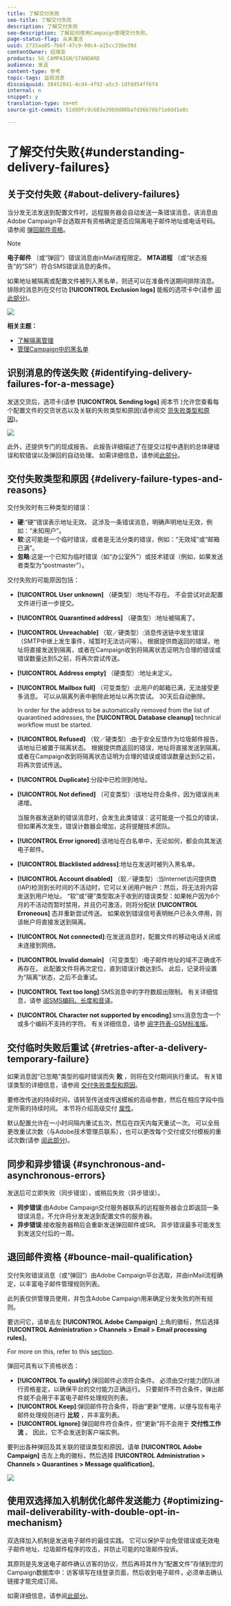 ```yaml
---
title: 了解交付失败
seo-title: 了解交付失败
description: 了解交付失败
seo-description: 了解如何使用Campaign管理交付失败。
page-status-flag: 从未激活
uuid: 2735aa05-7b6f-47c9-98c4-a15cc33be39d
contentOwner: 绍维亚
products: SG_CAMPAIGN/STANDARD
audience: 发送
content-type: 参考
topic-tags: 监视消息
discoiquuid: 38452841-4cd4-4f92-a5c3-1dfdd54ff6f4
internal: n
snippet: y
translation-type: tm+mt
source-git-commit: 51d80fc9c683e39b9d08ba7d36b76b71a9dd1e8c

---
```



# 了解交付失败{#understanding-delivery-failures}

## 关于交付失败 {#about-delivery-failures}

当分发无法发送到配置文件时，远程服务器会自动发送一条错误消息，该消息由Adobe Campaign平台选取并有资格确定是否应隔离电子邮件地址或电话号码。 请参阅 [弹回邮件资格](#bounce-mail-qualification)。

>[!NOTE]
>
>**电子邮件** （或“弹回”）错误消息由inMail进程限定。 **MTA进程** （或“状态报告”的“SR”）符合SMS错误消息的条件。

如果地址被隔离或配置文件被列入黑名单，则还可以在准备传送期间排除消息。 排除的消息列在交付功 **[!UICONTROL Exclusion logs]** 能板的选项卡中(请参 [阅此部分](../../sending/using/monitoring-a-delivery.md#exclusion-logs))。

![](assets/exclusion_logs.png)

**相关主题：**

* [了解隔离管理](../../sending/using/understanding-quarantine-management.md)
* [管理Campaign中的黑名单](../../audiences/using/about-opt-in-and-opt-out-in-campaign.md)

## 识别消息的传送失败 {#identifying-delivery-failures-for-a-message}

发送交货后，选项卡(请参 **[!UICONTROL Sending logs]** 阅本节 [](../../sending/using/monitoring-a-delivery.md#sending-logs))允许您查看每个配置文件的交货状态以及关联的失败类型和原因(请参阅交 [货失败类型和原因](#delivery-failure-types-and-reasons))。

![](assets/sending_logs.png)

此外，还提供专门的现成报告。 此报告详细描述了在提交过程中遇到的总体硬错误和软错误以及弹回的自动处理。 如需详细信息，请参阅[此部分](../../reporting/using/bounce-summary.md)。

## 交付失败类型和原因 {#delivery-failure-types-and-reasons}

交付失败时有三种类型的错误：

* **硬**:“硬”错误表示地址无效。 这涉及一条错误消息，明确声明地址无效，例如：“未知用户”。
* **软**:这可能是一个临时错误，或者是无法分类的错误，例如：“无效域”或“邮箱已满”。
* **忽略**:这是一个已知为临时错误（如“办公室外”）或技术错误（例如，如果发送者类型为“postmaster”）。

交付失败的可能原因包括：

* **[!UICONTROL User unknown]** （硬类型）:地址不存在。 不会尝试对此配置文件进行进一步提交。
* **[!UICONTROL Quarantined address]** （硬类型）:地址被隔离了。
* **[!UICONTROL Unreachable]** （软／硬类型）:消息传送链中发生错误（SMTP中继上发生事件，域暂时无法访问等）。 根据提供商返回的错误，地址将直接发送到隔离，或者在Campaign收到将隔离状态证明为合理的错误或错误数量达到5之前，将再次尝试传送。
* **[!UICONTROL Address empty]** （硬类型）:地址未定义。
* **[!UICONTROL Mailbox full]** （可变类型）:此用户的邮箱已满，无法接受更多消息。 可以从隔离列表中删除此地址以再次尝试。 30天后自动删除。

   In order for the address to be automatically removed from the list of quarantined addresses, the **[!UICONTROL Database cleanup]** technical workflow must be started.

* **[!UICONTROL Refused]** （软／硬类型）:由于安全反馈作为垃圾邮件报告，该地址已被置于隔离状态。 根据提供商返回的错误，地址将直接发送到隔离，或者在Campaign收到将隔离状态证明为合理的错误或错误数量达到5之前，将再次尝试传送。
* **[!UICONTROL Duplicate]**:分段中已检测到地址。
* **[!UICONTROL Not defined]** （可变类型）:该地址符合条件，因为错误尚未递增。

   当服务器发送新的错误消息时，会发生此类错误：这可能是一个孤立的错误，但如果再次发生，错误计数器会增加，这将提醒技术团队。

* **[!UICONTROL Error ignored]**:该地址在白名单中，无论如何，都会向其发送电子邮件。
* **[!UICONTROL Blacklisted address]**:地址在发送时被列入黑名单。
* **[!UICONTROL Account disabled]** （软／硬类型）:当Internet访问提供商(IAP)检测到长时间的不活动时，它可以关闭用户帐户：然后，将无法将内容发送到用户地址。 “软”或“硬”类型取决于收到的错误类型：如果帐户因为6个月的不活动而暂时禁用，并且仍可激活，则将分配状 **[!UICONTROL Erroneous]** 态并重新尝试传送。 如果收到错误信号表明帐户已永久停用，则该帐户将直接发送到隔离。
* **[!UICONTROL Not connected]**:在发送消息时，配置文件的移动电话关闭或未连接到网络。
* **[!UICONTROL Invalid domain]** （可变类型）:电子邮件地址的域不正确或不再存在。 此配置文件将再次定位，直到错误计数达到5。 此后，记录将设置为“隔离”状态，之后不会重试。
* **[!UICONTROL Text too long]**:SMS消息中的字符数超出限制。 有关详细信息，请参 [阅SMS编码、长度和音译](../../administration/using/configuring-sms-channel.md#sms-encoding--length-and-transliteration)。
* **[!UICONTROL Character not supported by encoding]**:sms消息包含一个或多个编码不支持的字符。 有关详细信息，请参 [阅字符表-GSM标准版](../../administration/using/configuring-sms-channel.md#table-of-characters---gsm-standard)。

## 交付临时失败后重试 {#retries-after-a-delivery-temporary-failure}

如果消息因“已忽略”类型的临时错误而失 **败** ，则将在交付期间执行重试。 有关错误类型的详细信息，请参阅 [交付失败类型和原因](#delivery-failure-types-and-reasons)。

要修改传送的持续时间，请转至传送或传送模板的高级参数，然后在相应字段中指定所需的持续时间。 本节将介绍高级交付 [属性](../../administration/using/configuring-email-channel.md#validity-period-parameters)。

默认配置允许在一小时间隔内重试五次，然后在四天内每天重试一次。 可以全局更改重试次数（与Adobe技术管理员联系），也可以更改每个交付或交付模板的重试次数(请参 [阅此部分](../../administration/using/configuring-email-channel.md#sending-parameters))。

## 同步和异步错误 {#synchronous-and-asynchronous-errors}

发送后可立即失败（同步错误），或稍后失败（异步错误）。

* **同步错误**:由Adobe Campaign交付服务器联系的远程服务器会立即返回一条错误消息，不允许将分发发送到配置文件的服务器。
* **异步错误**:接收服务器稍后会重新发送弹回邮件或SR。 异步错误最多可能发生到发送交付后的一周。

## 退回邮件资格 {#bounce-mail-qualification}

交付失败错误消息（或“弹回”）由Adobe Campaign平台选取，并由inMail流程确定，以丰富电子邮件管理规则列表。

此列表仅供管理员使用，并包含Adobe Campaign用来确定分发失败的所有规则。

要访问它，请单击左 **[!UICONTROL Adobe Campaign]** 上角的徽标，然后选择 **[!UICONTROL Administration > Channels > Email > Email processing rules]**。

For more on this, refer to this [section](../../administration/using/configuring-email-channel.md#email-processing-rules).

弹回可具有以下资格状态：

* **[!UICONTROL To qualify]**:弹回邮件必须符合条件。 必须由交付能力团队进行资格鉴定，以确保平台的交付能力正确运行。 只要邮件不符合条件，弹出邮件就不会用于丰富电子邮件处理规则列表。
* **[!UICONTROL Keep]**:弹回邮件符合条件，将由“更新”使用，以便与现有电子邮件处理规则进行 **比较** ，并丰富列表。
* **[!UICONTROL Ignore]**:弹回邮件符合条件，但“更新”将不会用于 **交付性工作流** 。 因此，它不会发送到客户端实例。

要列出各种弹回及其关联的错误类型和原因，请单 **[!UICONTROL Adobe Campaign]** 击左上角的徽标，然后选择 **[!UICONTROL Administration > Channels > Quarantines > Message qualification]**。

![](assets/qualification.png)

## 使用双选择加入机制优化邮件发送能力 {#optimizing-mail-deliverability-with-double-opt-in-mechanism}

双选择加入机制是发送电子邮件的最佳实践。 它可以保护平台免受错误或无效电子邮件地址、垃圾邮件程序的攻击，并防止可能的垃圾邮件投诉。

其原则是先发送电子邮件确认访客的协议，然后再将其作为“配置文件”存储到您的Campaign数据库中：访客填写在线登录页面，然后收到电子邮件，必须单击确认链接才能完成订阅。

如需详细信息，请参阅[此部分](../../channels/using/setting-up-a-double-opt-in-process.md)。
